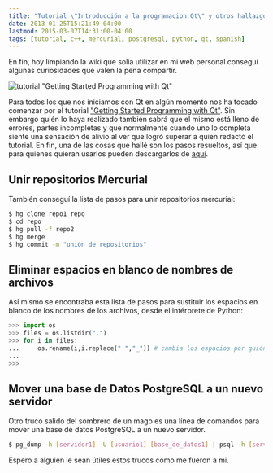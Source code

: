 ```yaml
---
title: "Tutorial \"Introducción a la programacion Qt\" y otros hallazgos en la azotea"
date: 2013-01-25T15:21:49-04:00
lastmod: 2015-03-07T14:31:00-04:00
tags: [tutorial, c++, mercurial, postgresql, python, qt, spanish]
---
```


En fin, hoy limpiando la wiki que solía utilizar en mi web personal
conseguí algunas curiosidades que valen la pena compartir.

<!--more-->

![tutorial "Getting Started Programming with Qt"](/images/notepad-qt.png)

Para todos los que nos iniciamos con Qt en algún momento nos ha tocado
comenzar por el tutorial ["Getting Started Programming with
Qt"](http://qt-project.org/doc/qt-4.7/gettingstartedqt.html). Sin
embargo quién lo haya realizado también sabrá que el mismo está lleno de
errores, partes incompletas y que normalmente cuando uno lo completa
siente una sensación de alivio al ver que logró superar a quien redactó
el tutorial. En fin, una de las cosas que hallé son los pasos resueltos,
así que para quienes quieran usarlos pueden descargarlos de
[aquí](https://atmantree.keybase.pub/page/extras/tutorial-qt.tar.gz).

## Unir repositorios Mercurial

También conseguí la lista de pasos para unir repositorios mercurial:

```bash
$ hg clone repo1 repo
$ cd repo
$ hg pull -f repo2
$ hg merge
$ hg commit -m "unión de repositorios"
```

## Eliminar espacios en blanco de nombres de archivos

Así mismo se encontraba esta lista de pasos para sustituir los espacios
en blanco de los nombres de los archivos, desde el intérprete de Python:

```python
>>> import os
>>> files = os.listdir(".")
>>> for i in files:
...     os.rename(i,i.replace(" ","_")) # cambia los espacios por guión bajo
...
>>>
```

## Mover una base de Datos PostgreSQL a un nuevo servidor

Otro truco salido del sombrero de un mago es una línea de comandos para
mover una base de datos PostgreSQL a un nuevo servidor.

```bash
$ pg_dump -h [servidor1] -U [usuario1] [base_de_datos1] | psql -h [servidor2] -U [usuario2] [base_de_datos2]
```

Espero a alguien le sean útiles estos trucos como me fueron a mi.
